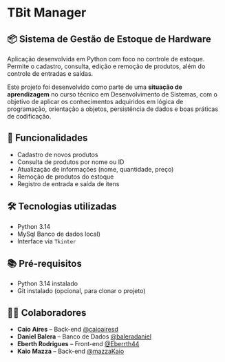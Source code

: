 #  TBit Manager
## 📦 Sistema de Gestão de Estoque de Hardware

Aplicação desenvolvida em Python com foco no controle de estoque. Permite o cadastro, consulta, edição e remoção de produtos, além do controle de entradas e saídas.  

Este projeto foi desenvolvido como parte de uma **situação de aprendizagem** no curso técnico em Desenvolvimento de Sistemas, com o objetivo de aplicar os conhecimentos adquiridos em lógica de programação, orientação a objetos, persistência de dados e boas práticas de codificação.

## 🚀 Funcionalidades

- Cadastro de novos produtos
- Consulta de produtos por nome ou ID
- Atualização de informações (nome, quantidade, preço)
- Remoção de produtos do estoque
- Registro de entrada e saída de itens


## 🛠️ Tecnologias utilizadas

- Python 3.14
- MySql Banco de dados local)
- Interface via `Tkinter`

## 📚 Pré-requisitos

- Python 3.14 instalado
- Git instalado (opcional, para clonar o projeto)

## 👨‍💻 Colaboradores

- **Caio Aires** – Back-end [@caioairesd](https://github.com/caioairesd)
- **Daniel Balera** – Banco de Dados [@baleradaniel](https://github.com/baleradaniel)
- **Eberth Rodrigues** – Front-end [@Eberrth44](https://github.com/Eberrth44)
- **Kaio Mazza** – Back-end [@mazzaKaio](https://github.com/mazzaKaio)
